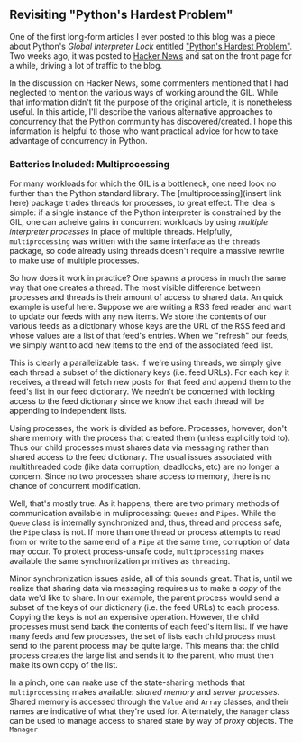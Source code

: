 ## Revisiting "Python's Hardest Problem"

One of the first long-form articles I ever posted to this blog was a piece about
Python's *Global Interpreter Lock* entitled ["Python's Hardest Problem"](http://www.jeffknupp.com/PUTLINKHERE).
Two weeks ago, it was posted to [Hacker News](http://news.ycombinator.com) and sat
on the front page for a while, driving a lot of traffic to the blog. 

In the discussion on Hacker News, some commenters mentioned that I had neglected
to mention the various ways of working around the GIL. While that information 
didn't fit the purpose of the original article, it is nonetheless useful.
In this article, I'll describe the various alternative approaches 
to concurrency that the Python community has discovered/created. I hope this 
information is helpful to those who want practical advice for how 
to take advantage of concurrency in Python.

### Batteries Included: Multiprocessing

For many workloads for which the GIL is a bottleneck, one need look no further
than the Python standard library. The [multiprocessing](insert link here)
package trades threads for processes, to great effect. The idea is simple: if a
single instance of the Python interpreter is constrained by the GIL, one can
acheive gains in concurrent workloads by using *multiple interpreter processes*
in place of multiple threads. Helpfully, `multiprocessing` was written
with the same interface as the `threads` package, so code already using threads
doesn't require a massive rewrite to make use of multiple processes.

So how does it work in practice? One spawns a process in much the same
way that one creates a thread. The most visible difference between processes
and threads is their amount of access to shared data. An quick example is useful here.
Suppose we are writing a RSS feed reader and want to update our feeds with any new items.
We store the contents of our various feeds as a dictionary whose keys are 
the URL of the RSS feed and whose values are a list of that feed's entries.
When we "refresh" our feeds, we simply want to add new items to the end of the
associated feed list. 

This is clearly a parallelizable task. If we're using threads, we simply give
each thread a subset of the dictionary keys (i.e. feed URLs). For each key it 
receives, a thread will fetch new posts for that feed and append them to the
feed's list in our feed dictionary. We needn't be concerned with locking access 
to the feed dictionary since we know that each thread will be appending to 
independent lists. 

Using processes, the work is divided as before. Processes, however, 
don't share memory with the process that created them (unless explicitly told
to). Thus our child processes must shares data via messaging rather than shared 
access to the feed dictionary. The usual issues associated with multithreaded 
code (like data corruption, deadlocks, etc) are no longer a concern. Since no two 
processes share access to memory, there is no chance of concurrent 
modification. 

Well, that's mostly true. As it happens, there are two primary methods of
communication available in muliprocessing: `Queues` and `Pipes`. While 
the `Queue` class is internally synchronized and, thus, thread and process safe,
the `Pipe` class is not. If more than one thread or process attempts to read
from or write to the same end of a `Pipe` at the same time, corruption of data
may occur. To protect process-unsafe code, `multiprocessing` makes available 
the same synchronization primitives as `threading`.

Minor synchronization issues aside, all of this sounds great. That is, until we realize that 
sharing data via messaging requires us to make a *copy* of the data we'd 
like to share. In our example, the parent process would send a subset of the 
keys of our dictionary (i.e. the feed URLs) to each process. Copying the keys is not 
an expensive operation. However, the child processes must send back the contents of 
each feed's item list. If we have many feeds and few processes, the set of 
lists each child process must send to the parent process may be quite large. This 
means that the child process creates the large list and sends it to the parent, 
who must then make its own copy of the list.

In a pinch, one can make use of the state-sharing methods that `multiprocessing`
makes available: *shared memory* and *server processes*. Shared memory is
accessed through the `Value` and `Array` classes, and their names are indicative
of what they're used for. Alternately, the `Manager` class can be used to manage
access to shared state by way of *proxy* objects. The `Manager` 
